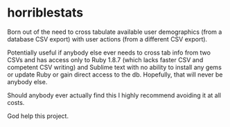 horriblestats
=============

Born out of the need to cross tabulate available user demographics (from a database CSV export) with user actions (from a different CSV export). 

Potentially useful if anybody else ever needs to cross tab info from two CSVs and has access only to Ruby 1.8.7 (which lacks faster CSV and competent CSV writing) and Sublime text with no ability to install any gems or update Ruby or gain direct access to the db. Hopefully, that will never be anybody else. 

Should anybody ever actually find this I highly recommend avoiding it at all costs. 

God help this project.
